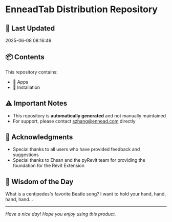 # EnneadTab Distribution Repository

## 📅 Last Updated
2025-06-08 08:16:49



## 📦 Contents
This repository contains:
- 📂 Apps
- 📂 Installation

## ⚠️ Important Notes
- This repository is **automatically generated** and not manually maintained
- For support, please contact szhang@ennead.com directly

## 🙏 Acknowledgments
- Special thanks to all users who have provided feedback and suggestions
- Special thanks to Ehsan and the pyRevit team for providing the foundation for the Revit Extension

## 💭 Wisdom of the Day
What is a centipedes's favorite Beatle song?  I want to hold your hand, hand, hand, hand...

---
*Have a nice day! Hope you enjoy using this product.*
